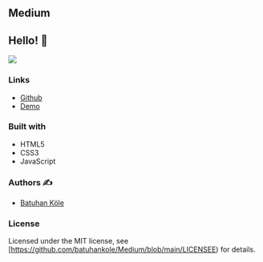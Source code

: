 ## Medium

## Hello! 👋  

![](https://cdn.discordapp.com/attachments/882266990658588743/937322524105117746/Ekran_Alnts.PNG)


### Links

- [Github](https://github.com/batuhankole/Medium)
- [Demo](https://medium-one.vercel.app/)


### Built with 

- HTML5
- CSS3
- JavaScript



### Authors :writing_hand:

- [Batuhan Köle](https://github.com/batuhankole)


###  License 

Licensed under the MIT license, see [https://github.com/batuhankole/Medium/blob/main/LICENSEE) for details.

